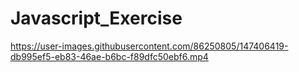 # Javascript_Exercise


https://user-images.githubusercontent.com/86250805/147406419-db995ef5-eb83-46ae-b6bc-f89dfc50ebf6.mp4

